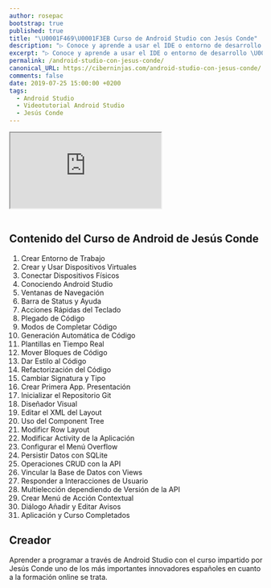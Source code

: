 ```yaml
---
author: rosepac
bootstrap: true
published: true
title: "\U0001F469‍\U0001F3EB Curso de Android Studio con Jesús Conde"
description: "▷ Conoce y aprende a usar el IDE o entorno de desarrollo \U0001F4F2 Android Studio con este curso online del formador \U0001F468‍\U0001F3EB Jesús Conde"
excerpt: "▷ Conoce y aprende a usar el IDE o entorno de desarrollo \U0001F4F2 Android Studio con este curso online del formador \U0001F468‍\U0001F3EB Jesús Conde"
permalink: /android-studio-con-jesus-conde/
canonical_URL: https://ciberninjas.com/android-studio-con-jesus-conde/
comments: false
date: 2019-07-25 15:00:00 +0200
tags:
  - Android Studio
  - Videotutorial Android Studio
  - Jesús Conde
---
```


<div class="embed-responsive embed-responsive-16by9">
  <iframe class="embed-responsive-item" src="https://www.youtube-nocookie.com/embed/videoseries?list=PLEtcGQaT56chEhBYGzWJo8V5mmQABmRJe" allowfullscreen></iframe>
</div><br/>

## **Contenido del Curso de Android de Jesús Conde**

1. Crear Entorno de Trabajo
2. Crear y Usar Dispositivos Virtuales
3. Conectar Dispositivos Físicos
4. Conociendo Android Studio
5. Ventanas de Navegación
6. Barra de Status y Ayuda
7. Acciones Rápidas del Teclado
8. Plegado de Código
9. Modos de Completar Código
10. Generación Automática de Código
11. Plantillas en Tiempo Real
12. Mover Bloques de Código
13. Dar Estilo al Código
14. Refactorización del Código
15. Cambiar Signatura y Tipo
16. Crear Primera App. Presentación
17. Inicializar el Repositorio Git
18. Diseñador Visual
19. Editar el XML del Layout
20. Uso del Component Tree
21. Modificr Row Layout
22. Modificar Activity de la Aplicación
23. Configurar el Menú Overflow
24. Persistir Datos con SQLite
25. Operaciones CRUD con la API
26. Vincular la Base de Datos con Views
27. Responder a Interacciones de Usuario
28. Multielección dependiendo de Versión de la API
29. Crear Menú de Acción Contextual
30. Diálogo Añadir y Editar Avisos
31. Aplicación y Curso Completados

## Creador

Aprender a programar a través de Android Studio con el curso impartido por Jesús Conde uno de los más importantes innovadores españoles en cuanto a la formación online se trata.